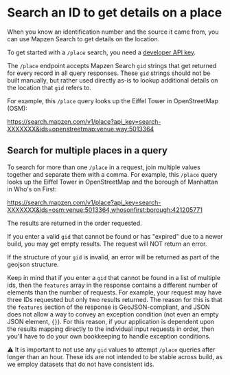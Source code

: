 # Search an ID to get details on a place

When you know an identification number and the source it came from, you can use Mapzen Search to get details on the location.

To get started with a `/place` search, you need a [developer API key](https://mapzen.com/developers).

The `/place` endpoint accepts Mapzen Search `gid` strings that get returned for every record in all query responses.
These `gid` strings should not be built manually, but rather used directly as-is to lookup additional details on the location that `gid` refers to.

For example, this `/place` query looks up the Eiffel Tower in OpenStreetMap (OSM):

https://search.mapzen.com/v1/place?api_key=search-XXXXXXX&ids=openstreetmap:venue:way:5013364

## Search for multiple places in a query

To search for more than one `/place` in a request, join multiple values together and separate them with a comma. For example, this `/place` query looks up the Eiffel Tower in OpenStreetMap and the borough of Manhattan in Who's on First:

https://search.mapzen.com/v1/place?api_key=search-XXXXXXX&ids=osm:venue:5013364,whosonfirst:borough:421205771

The results are returned in the order requested.

If you enter a valid `gid` that cannot be found or has "expired" due to a newer build, you may get empty results. The request will NOT return an error.

If the structure of your `gid` is invalid, an error will be returned as part of the geojson structure.

Keep in mind that if you enter a `gid` that cannot be found in a list of multiple ids, then the `features` array in the response contains a different number of elements than the number of requests. For example, your request may have three IDs requested but only two results returned. The reason for this is that the `features` section of the response is GeoJSON-compliant, and JSON does not allow a way to convey an exception condition (not even an empty JSON element, `{}`). For this reason, if your application is dependent upon the results mapping directly to the individual input requests in order, then you'll have to do your own bookkeeping to handle exception conditions.

:warning: It is important to not use any `gid` values to attempt `/place` queries after longer than an hour. These ids are not intended to be stable across build, as we employ datasets that do not have consistent ids.
